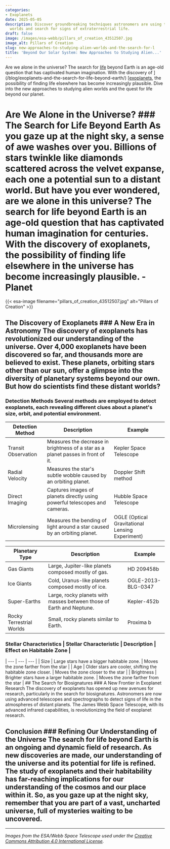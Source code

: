 ```yaml
---
categories:
- Exoplanets
date: 2025-05-05
description: Discover groundbreaking techniques astronomers are using to study alien
  worlds and search for signs of extraterrestrial life.
draft: false
image: /images/esa-webb/pillars_of_creation_43512507.jpg
image_alt: Pillars of Creation
slug: new-approaches-to-studying-alien-worlds-and-the-search-for-l
title: 'Beyond Our Solar System: New Approaches to Studying Alien...'
---
```


Are we alone in the universe? The search for [life](/blog/habitable-zones-and-the-search-for-life-beyond-our-planet/solar-system/) beyond Earth is an age-old question that has captivated human imagination. With the discovery of ](/blog/exoplanets-and-the-search-for-life-beyond-earth/) [[exoplanets](/blog/exoplanets-and-the-search-for-life-beyond-our-solar-system/solar-system/), the possibility of finding life elsewhere has become increasingly plausible. Dive into the new approaches to studying alien worlds and the quest for life beyond our planet.

# Are We Alone in the Universe? ### The Search for Life Beyond Earth As you gaze up at the night sky, a sense of awe washes over you. Billions of stars twinkle like diamonds scattered across the velvet expanse, each one a potential sun to a distant world. But have you ever wondered, are we alone in this universe? The search for life beyond Earth is an age-old question that has captivated human imagination for centuries. With the discovery of exoplanets, the possibility of finding life elsewhere in the universe has become increasingly plausible. - Planet
{{< esa-image filename="pillars_of_creation_43512507.jpg" alt="Pillars of Creation" >}}



 ## The Discovery of Exoplanets ### A New Era in Astronomy The discovery of exoplanets has revolutionized our understanding of the universe. Over 4,000 exoplanets have been discovered so far, and thousands more are believed to exist. These planets, orbiting stars other than our sun, offer a glimpse into the diversity of planetary systems beyond our own. But how do scientists find these distant worlds?

 ### Detection Methods Several methods are employed to detect exoplanets, each revealing different clues about a planet's size, orbit, and potential environment.

 | Detection Method | Description | Example |
| --- | --- | --- |
| Transit Observation | Measures the decrease in brightness of a star as a planet passes in front of it. | Kepler Space Telescope |
| Radial Velocity | Measures the star's subtle wobble caused by an orbiting planet. | Doppler Shift method |
| Direct Imaging | Captures images of planets directly using powerful telescopes and cameras. | Hubble Space Telescope |
| Microlensing | Measures the bending of light around a star caused by an orbiting planet. | OGLE (Optical Gravitational Lensing Experiment) | ## Planetary Classification ### Understanding the Diversity of Exoplanets Exoplanets come in a variety of sizes and types, each with its unique characteristics. Understanding these different types of planets is crucial to understanding their potential for life.

 | Planetary Type | Description | Example |
| --- | --- | --- |
| Gas Giants | Large, Jupiter-like planets composed mostly of gas. | HD 209458b |
| Ice Giants | Cold, Uranus-like planets composed mostly of ice. | OGLE-2013-BLG-0347 |
| Super-Earths | Large, rocky planets with masses between those of Earth and Neptune. | Kepler-452b |
| Rocky Terrestrial Worlds | Small, rocky planets similar to Earth. | Proxima b | ## The Habitable Zone ### The Goldilocks Zone for Life A planet's habitability depends on its location within the habitable zone, where temperatures are neither too hot nor too cold for liquid water to exist. The size, age, and brightness of the star, as well as the planet's atmospheric composition, magnetic fields, tectonic activity, and gravitational interactions with neighboring bodies, all play a role in determining a planet's habitability.

 ### Stellar Characteristics | Stellar Characteristic | Description | Effect on Habitable Zone |
| --- | --- | --- |
| Size | Large stars have a bigger habitable zone. | Moves the zone farther from the star |
| Age | Older stars are cooler, shifting the habitable zone closer. | Moves the zone closer to the star |
| Brightness | Brighter stars have a larger habitable zone. | Moves the zone farther from the star | ## The Search for Biosignatures ### A New Frontier in Exoplanet Research The discovery of exoplanets has opened up new avenues for research, particularly in the search for biosignatures. Astronomers are now using advanced telescopes and spectrographs to detect signs of life in the atmospheres of distant planets. The James Webb Space Telescope, with its advanced infrared capabilities, is revolutionizing the field of exoplanet research.

 ## Conclusion ### Refining Our Understanding of the Universe The search for life beyond Earth is an ongoing and dynamic field of research. As new discoveries are made, our understanding of the universe and its potential for life is refined. The study of exoplanets and their habitability has far-reaching implications for our understanding of the cosmos and our place within it. So, as you gaze up at the night sky, remember that you are part of a vast, uncharted universe, full of mysteries waiting to be uncovered.

---

*Images from the ESA/Webb Space Telescope used under the [Creative Commons Attribution 4.0 International License](https://creativecommons.org/licenses/by/4.0).*